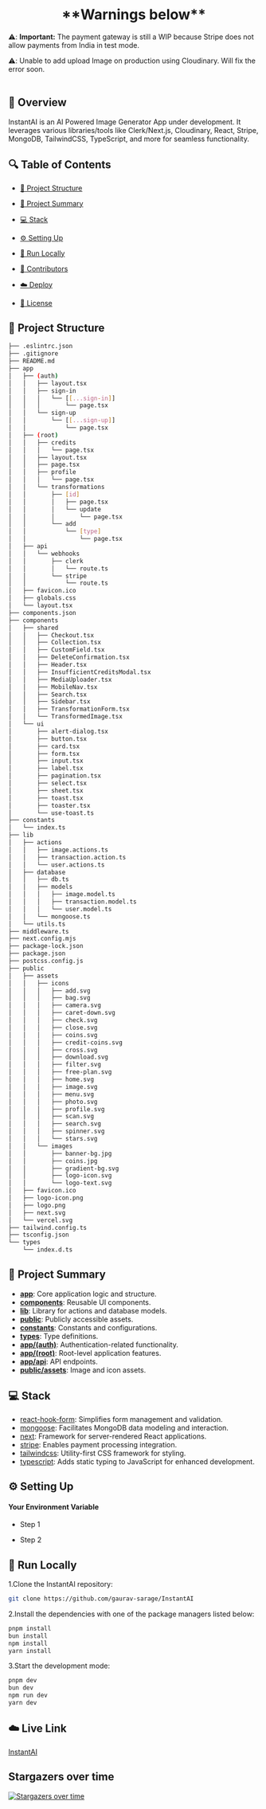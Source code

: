 <h1 align="center"> **Warnings below** </h1>

⚠️:  **Important:** The payment gateway is still a WIP because Stripe does not allow payments from India in test mode.

⚠️: Unable to add upload Image on production using Cloudinary. Will fix the error soon.
<br> <br>

## 📌 Overview

InstantAI is an AI Powered Image Generator App under development. It leverages various libraries/tools like Clerk/Next.js, Cloudinary, React, Stripe, MongoDB, TailwindCSS, TypeScript, and more for seamless functionality.

## 🔍 Table of Contents

* [📁 Project Structure](#project-structure)

* [📝 Project Summary](#project-summary)

* [💻 Stack](#stack)

* [⚙️ Setting Up](#setting-up)

* [🚀 Run Locally](#run-locally)

* [🙌 Contributors](#contributors)

* [☁️ Deploy](#deploy)

* [📄 License](#license)

## 📁 Project Structure

```bash
├── .eslintrc.json
├── .gitignore
├── README.md
├── app
│   ├── (auth)
│   │   ├── layout.tsx
│   │   ├── sign-in
│   │   │   └── [[...sign-in]]
│   │   │       └── page.tsx
│   │   └── sign-up
│   │       └── [[...sign-up]]
│   │           └── page.tsx
│   ├── (root)
│   │   ├── credits
│   │   │   └── page.tsx
│   │   ├── layout.tsx
│   │   ├── page.tsx
│   │   ├── profile
│   │   │   └── page.tsx
│   │   └── transformations
│   │       ├── [id]
│   │       │   ├── page.tsx
│   │       │   └── update
│   │       │       └── page.tsx
│   │       └── add
│   │           └── [type]
│   │               └── page.tsx
│   ├── api
│   │   └── webhooks
│   │       ├── clerk
│   │       │   └── route.ts
│   │       └── stripe
│   │           └── route.ts
│   ├── favicon.ico
│   ├── globals.css
│   └── layout.tsx
├── components.json
├── components
│   ├── shared
│   │   ├── Checkout.tsx
│   │   ├── Collection.tsx
│   │   ├── CustomField.tsx
│   │   ├── DeleteConfirmation.tsx
│   │   ├── Header.tsx
│   │   ├── InsufficientCreditsModal.tsx
│   │   ├── MediaUploader.tsx
│   │   ├── MobileNav.tsx
│   │   ├── Search.tsx
│   │   ├── Sidebar.tsx
│   │   ├── TransformationForm.tsx
│   │   └── TransformedImage.tsx
│   └── ui
│       ├── alert-dialog.tsx
│       ├── button.tsx
│       ├── card.tsx
│       ├── form.tsx
│       ├── input.tsx
│       ├── label.tsx
│       ├── pagination.tsx
│       ├── select.tsx
│       ├── sheet.tsx
│       ├── toast.tsx
│       ├── toaster.tsx
│       └── use-toast.ts
├── constants
│   └── index.ts
├── lib
│   ├── actions
│   │   ├── image.actions.ts
│   │   ├── transaction.action.ts
│   │   └── user.actions.ts
│   ├── database
│   │   ├── db.ts
│   │   ├── models
│   │   │   ├── image.model.ts
│   │   │   ├── transaction.model.ts
│   │   │   └── user.model.ts
│   │   └── mongoose.ts
│   └── utils.ts
├── middleware.ts
├── next.config.mjs
├── package-lock.json
├── package.json
├── postcss.config.js
├── public
│   ├── assets
│   │   ├── icons
│   │   │   ├── add.svg
│   │   │   ├── bag.svg
│   │   │   ├── camera.svg
│   │   │   ├── caret-down.svg
│   │   │   ├── check.svg
│   │   │   ├── close.svg
│   │   │   ├── coins.svg
│   │   │   ├── credit-coins.svg
│   │   │   ├── cross.svg
│   │   │   ├── download.svg
│   │   │   ├── filter.svg
│   │   │   ├── free-plan.svg
│   │   │   ├── home.svg
│   │   │   ├── image.svg
│   │   │   ├── menu.svg
│   │   │   ├── photo.svg
│   │   │   ├── profile.svg
│   │   │   ├── scan.svg
│   │   │   ├── search.svg
│   │   │   ├── spinner.svg
│   │   │   └── stars.svg
│   │   └── images
│   │       ├── banner-bg.jpg
│   │       ├── coins.jpg
│   │       ├── gradient-bg.svg
│   │       ├── logo-icon.svg
│   │       └── logo-text.svg
│   ├── favicon.ico
│   ├── logo-icon.png
│   ├── logo.png
│   ├── next.svg
│   └── vercel.svg
├── tailwind.config.ts
├── tsconfig.json
└── types
    └── index.d.ts
```

## 📝 Project Summary

- [**app**](app): Core application logic and structure.
- [**components**](components): Reusable UI components.
- [**lib**](lib): Library for actions and database models.
- [**public**](public): Publicly accessible assets.
- [**constants**](constants): Constants and configurations.
- [**types**](types): Type definitions.
- [**app/(auth)**](app/(auth)): Authentication-related functionality.
- [**app/(root)**](app/(root)): Root-level application features.
- [**app/api**](app/api): API endpoints.
- [**public/assets**](public/assets): Image and icon assets.

## 💻 Stack

- [react-hook-form](https://github.com/react-hook-form/react-hook-form): Simplifies form management and validation.
- [mongoose](https://mongoosejs.com/): Facilitates MongoDB data modeling and interaction.
- [next](https://nextjs.org/): Framework for server-rendered React applications.
- [stripe](https://stripe.com/docs): Enables payment processing integration.
- [tailwindcss](https://tailwindcss.com/): Utility-first CSS framework for styling.
- [typescript](https://www.typescriptlang.org/): Adds static typing to JavaScript for enhanced development.

## ⚙️ Setting Up

#### Your Environment Variable

- Step 1

- Step 2

## 🚀 Run Locally
1.Clone the InstantAI repository:
```sh
git clone https://github.com/gaurav-sarage/InstantAI
```
2.Install the dependencies with one of the package managers listed below:
```bash
pnpm install
bun install
npm install
yarn install
```
3.Start the development mode:
```bash
pnpm dev
bun dev
npm run dev
yarn dev
```

## ☁️ Live Link

[InstantAI](https://instantai.vercel.app/)

## Stargazers over time
[![Stargazers over time](https://starchart.cc/gaurav-sarage/InstantAI.svg?variant=dark)](https://starchart.cc/gaurav-sarage/InstantAI)


